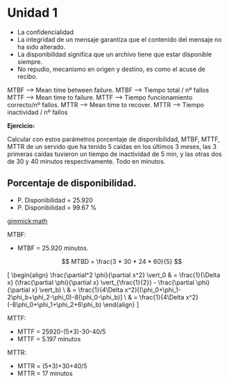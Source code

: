 Unidad 1
==========

 * La confidencialidad
 * La integridad de un mensaje garantiza que el contenido del mensaje no ha sido alterado.
 * La disponibilidad significa que un archivo tiene que estar disponible siempre.
 * No repudio, mecanismo en origen y destino, es como el acuse de recibo.



 MTBF --> Mean time between failure.
 MTBF --> Tiempo total / nº fallos
 MTTF --> Mean time to failure.
 MTTF --> Tiempo funcionamiento correcto/nº fallos.
 MTTR --> Mean time to recover.
 MTTR --> Tiempo inactividad / nº fallos

 **Ejercicio:**

 Calcular con estos parámetros porcentaje de disponibilidad, MTBF, MTTF, MTTR de un servido que ha tenido 5 caídas en los
 últimos 3 meses, las 3 primeras caídas tuvieron un tiempo de inactividad de 5 min, y las otras dos de 30 y 40 minutos
 respectivamente. Todo en minutos.

Porcentaje de disponibilidad.
----------------------------
 * P. Disponibilidad = 25.920
 * P. Disponibilidad = 99.67 %


[gimmick:math]()


MTBF:

 * MTBF = 25.920 minutos.

   $$ MTBD = \frac{3 * 30 * 24 * 60}{5} $$

\[
\begin{align}
\frac{\partial^2 \phi}{\partial x^2} \vert_0
& = \frac{1}{\Delta x} (\frac{\partial \phi}{\partial x} \vert_{\frac{1}{2}} - \frac{\partial \phi}{\partial x} \vert_b) \\
& = \frac{1}{4\Delta x^2}[(\phi_0+\phi_1-2\phi_b+\phi_2-\phi_0)-8(\phi_0-\phi_b)] \\
& = \frac{1}{4\Delta x^2}(-8\phi_0+\phi_1+\phi_2+6\phi_b)
\end{align}
\]

MTTF:

 * MTTF = 25920-(5*3)-30-40/5
 * MTTF = 5.197 minutos

MTTR:

 * MTTR = (5*3)+30+40/5
 * MTTR = 17 minutos
